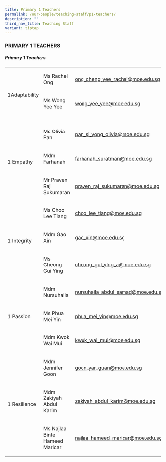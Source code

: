 ```yaml
---
title: Primary 1 Teachers
permalink: /our-people/teaching-staff/p1-teachers/
description: ""
third_nav_title: Teaching Staff
variant: tiptap
---
```

<h3>PRIMARY 1 TEACHERS</h3>
<h5>Primary 1 Teachers</h5>
<table style="minWidth: 75px">
<colgroup>
<col>
<col>
<col>
</colgroup>
<tbody>
<tr>
<td rowspan="3" colspan="1">
<p>1Adaptability</p>
</td>
<td rowspan="1" colspan="1">
<p>Ms Rachel Ong</p>
</td>
<td rowspan="1" colspan="1">
<p><a href="mailto:chua_wen_qian@moe.edu.sg" rel="noopener noreferrer nofollow" target="_blank">ong_cheng_yee_rachel@moe.edu.sg</a> 
<br>
</p>
</td>
</tr>
<tr>
<td rowspan="1" colspan="1">
<p>Ms Wong Yee Yee</p>
</td>
<td rowspan="1" colspan="1">
<p><a href="mailto:kwei_seng_poh@moe.edu.sg" rel="noopener noreferrer nofollow" target="_blank">wong_yee_yee@moe.edu.sg</a>
</p>
</td>
</tr>
<tr>
<td rowspan="1" colspan="1">
<p></p>
</td>
<td rowspan="1" colspan="1">
<p></p>
</td>
</tr>
<tr>
<td rowspan="3" colspan="1">
<p>1 Empathy</p>
</td>
<td rowspan="1" colspan="1">
<p>Ms Olivia Pan
<br>
</p>
</td>
<td rowspan="1" colspan="1">
<p><a href="mailto:pan_si_yong_olivia@moe.edu.sg" rel="noopener noreferrer nofollow" target="_blank">pan_si_yong_olivia@moe.edu.sg</a>
</p>
</td>
</tr>
<tr>
<td rowspan="1" colspan="1">
<p>Mdm Farhanah</p>
</td>
<td rowspan="1" colspan="1">
<p><a href="mailto:farhanah_suratman@moe.edu.sg" rel="noopener noreferrer nofollow" target="_blank">farhanah_suratman@moe.edu.sg</a>
</p>
</td>
</tr>
<tr>
<td rowspan="1" colspan="1">
<p>Mr Praven Raj Sukumaran</p>
</td>
<td rowspan="1" colspan="1">
<p><a href="mailto:praven_raj_sukumaran@moe.edu.sg" rel="noopener noreferrer nofollow" target="_blank">praven_raj_sukumaran@moe.edu.sg</a>
</p>
</td>
</tr>
<tr>
<td rowspan="3" colspan="1">
<p>1 Integrity</p>
</td>
<td rowspan="1" colspan="1">
<p>Ms Choo Lee Tiang</p>
</td>
<td rowspan="1" colspan="1">
<p><a href="mailto:choo_lee_tiang@moe.edu.sg" rel="noopener noreferrer nofollow" target="_blank">choo_lee_tiang@moe.edu.sg</a>
</p>
</td>
</tr>
<tr>
<td rowspan="1" colspan="1">
<p>Mdm Gao Xin</p>
</td>
<td rowspan="1" colspan="1">
<p><a href="mailto:yeo_kwang_yee@moe.edu.sg" rel="noopener noreferrer nofollow" target="_blank">gao_xin@moe.edu.sg</a>
</p>
</td>
</tr>
<tr>
<td rowspan="1" colspan="1">
<p>Ms Cheong Gui Ying</p>
</td>
<td rowspan="1" colspan="1">
<p><a href="mailto:choo_lee_tiang@moe.edu.sg" rel="noopener noreferrer nofollow" target="_blank">cheong_gui_ying_a@moe.edu.sg</a>
</p>
</td>
</tr>
<tr>
<td rowspan="3" colspan="1">
<p>1 Passion</p>
</td>
<td rowspan="1" colspan="1">
<p>Mdm Nursuhaila
<br>
</p>
</td>
<td rowspan="1" colspan="1">
<p><a href="mailto:nusuhaila_abdul_samadi@moe.edu.sg" rel="noopener noreferrer nofollow" target="_blank">nursuhaila_abdul_samad@moe.edu.sg</a> 
<br>
</p>
</td>
</tr>
<tr>
<td rowspan="1" colspan="1">
<p>Ms Phua Mei Yin</p>
</td>
<td rowspan="1" colspan="1">
<p><a href="mailto:phua_mei_yin@moe.edu.sg" rel="noopener noreferrer nofollow" target="_blank">phua_mei_yin@moe.edu.sg</a>
</p>
</td>
</tr>
<tr>
<td rowspan="1" colspan="1">
<p>Mdm Kwok Wai Mui</p>
</td>
<td rowspan="1" colspan="1">
<p><a href="mailto:kwok_wai_mui@moe.edu.sg" rel="noopener noreferrer nofollow" target="_blank">kwok_wai_mui@moe.edu.sg</a>
</p>
</td>
</tr>
<tr>
<td rowspan="3" colspan="1">
<p>1 Resilience</p>
</td>
<td rowspan="1" colspan="1">
<p>Mdm Jennifer Goon</p>
</td>
<td rowspan="1" colspan="1">
<p><a href="mailto:goon_yar_guan@moe.edu.sg" rel="noopener noreferrer nofollow" target="_blank">goon_yar_guan@moe.edu.sg</a>
</p>
</td>
</tr>
<tr>
<td rowspan="1" colspan="1">
<p>Mdm Zakiyah Abdul Karim</p>
</td>
<td rowspan="1" colspan="1">
<p><a href="mailto:zakiyah_abdul_karim@moe.edu.sg" rel="noopener noreferrer nofollow" target="_blank">zakiyah_abdul_karim@moe.edu.sg</a>
</p>
</td>
</tr>
<tr>
<td rowspan="1" colspan="1">
<p>Ms Najlaa Binte Hameed Maricar</p>
</td>
<td rowspan="1" colspan="1">
<p><a href="mailto:najlaa_hameed_maricar@moe.edu.sg" rel="noopener noreferrer nofollow" target="_blank">najlaa_hameed_maricar@moe.edu.sg</a>
</p>
</td>
</tr>
</tbody>
</table>
<p></p>
